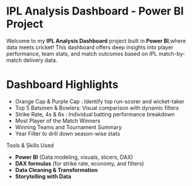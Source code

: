 # IPL Analysis Dashboard - Power BI Project

Welcome to my **IPL Analysis Dashboard** project built in **Power BI**,where data meets cricket!
This dashboard offers deep insights into player performance, team stats, and match outcomes based on IPL match-by-match delivery data.

# Dashboard Highlights

- Orange Cap & Purple Cap : Identify top run-scorer and wicket-taker
- Top 5 Batsmen & Bowlers: Visual comparison with dynamic filters
- Strike Rate, 4s & 6s : Individual batting performance breakdown
- Most Player of the Match Winners
- Winning Teams and Tournament Summary
- Year Filter to drill down season-wise stats

Tools & Skills Used

- **Power BI** (Data modeling, visuals, slicers, DAX)
- **DAX formulas** (for strike rate, economy, and filters)
- **Data Cleaning & Transformation**
- **Storytelling with Data** 
